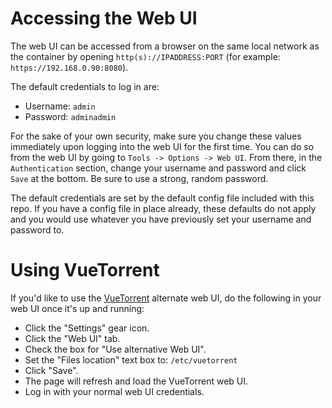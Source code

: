 # Accessing the Web UI
The web UI can be accessed from a browser on the same local network as the container by opening `http(s)://IPADDRESS:PORT` (for example: `https://192.168.0.90:8080`).

The default credentials to log in are:
* Username: `admin`
* Password: `adminadmin`

For the sake of your own security, make sure you change these values immediately upon logging into the web UI for the first time. You can do so from the web UI by going to `Tools -> Options -> Web UI`. From there, in the `Authentication` section, change your username and password and click `Save` at the bottom. Be sure to use a strong, random password.

The default credentials are set by the default config file included with this repo. If you have a config file in place already, these defaults do not apply and you would use whatever you have previously set your username and password to.

# Using VueTorrent
If you'd like to use the [VueTorrent](https://github.com/VueTorrent/VueTorrent) alternate web UI, do the following in your web UI once it's up and running:

- Click the "Settings" gear icon.
- Click the "Web UI" tab.
- Check the box for "Use alternative Web UI".
- Set the "Files location" text box to: `/etc/vuetorrent`
- Click "Save".
- The page will refresh and load the VueTorrent web UI. 
- Log in with your normal web UI credentials.